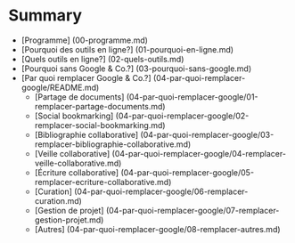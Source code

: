 # Summary

* [Programme] (00-programme.md)
* [Pourquoi des outils en ligne?] (01-pourquoi-en-ligne.md)
* [Quels outils en ligne?] (02-quels-outils.md)
* [Pourquoi sans Google & Co.?] (03-pourquoi-sans-google.md)
* [Par quoi remplacer Google & Co.?] (04-par-quoi-remplacer-google/README.md)
    * [Partage de documents] (04-par-quoi-remplacer-google/01-remplacer-partage-documents.md)
    * [Social bookmarking] (04-par-quoi-remplacer-google/02-remplacer-social-bookmarking.md)
    * [Bibliographie collaborative] (04-par-quoi-remplacer-google/03-remplacer-bibliographie-collaborative.md)
    * [Veille collaborative] (04-par-quoi-remplacer-google/04-remplacer-veille-collaborative.md)
    * [Écriture collaborative] (04-par-quoi-remplacer-google/05-remplacer-ecriture-collaborative.md)
    * [Curation] (04-par-quoi-remplacer-google/06-remplacer-curation.md)
    * [Gestion de projet] (04-par-quoi-remplacer-google/07-remplacer-gestion-projet.md)
    * [Autres] (04-par-quoi-remplacer-google/08-remplacer-autres.md)
